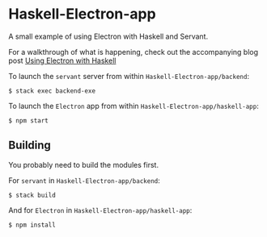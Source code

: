 # Haskell-Electron-app
A small example of using Electron with Haskell and Servant.

For a walkthrough of what is happening, check out the accompanying blog post [Using Electron with Haskell](https://codetalk.io/posts/2016-05-11-using-electron-with-haskell.html)

To launch the `servant` server from within `Haskell-Electron-app/backend`:

```
$ stack exec backend-exe
```

To launch the `Electron` app from within `Haskell-Electron-app/haskell-app`:

```
$ npm start
```


## Building

You probably need to build the modules first.

For `servant` in `Haskell-Electron-app/backend`:

```
$ stack build
```

And for `Electron` in `Haskell-Electron-app/haskell-app`:

```
$ npm install
```
